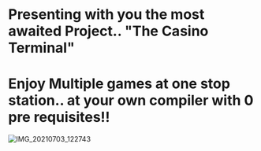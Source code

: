 # Presenting with you the most awaited Project.. "The Casino Terminal" 
# Enjoy Multiple games at one stop station.. at your own compiler with 0 pre requisites!!
![IMG_20210703_122743](https://user-images.githubusercontent.com/76024137/124346612-7caf3c80-dbfd-11eb-8723-435d5c9a2d09.jpg)
 
